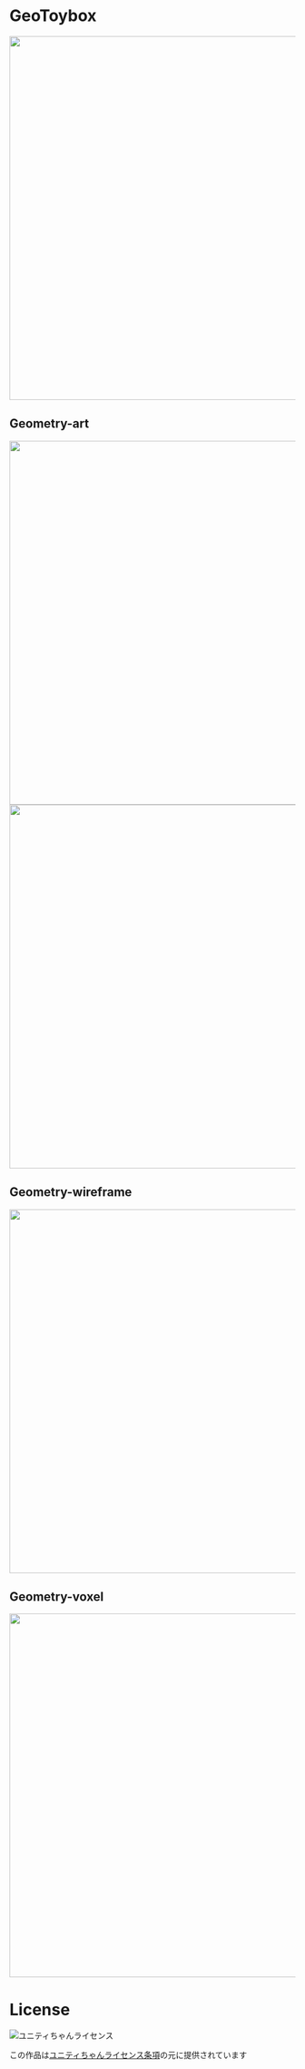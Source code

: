 # GeoToybox
<img src="https://raw.githubusercontent.com/n0mimono/GeoToybox/master/Screenshots/ss7.png" width="640">

## Geometry-art

<img src="https://raw.githubusercontent.com/n0mimono/GeoToybox/master/Screenshots/ss3.png" width="640">

<img src="https://raw.githubusercontent.com/n0mimono/GeoToybox/master/Screenshots/ss.png" width="640">

## Geometry-wireframe

<img src="https://raw.githubusercontent.com/n0mimono/GeoToybox/master/Screenshots/ss1.png" width="640">

## Geometry-voxel

<img src="https://raw.githubusercontent.com/n0mimono/GeoToybox/master/Screenshots/ss2.png" width="640">

# License

<div><img src="http://unity-chan.com/images/imageLicenseLogo.png" alt="ユニティちゃんライセンス"><p>この作品は<a href="http://unity-chan.com/contents/license_jp/" target="_blank">ユニティちゃんライセンス条項</a>の元に提供されています</p></div>
